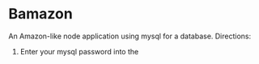 # Bamazon
An Amazon-like node application using mysql for a database.
Directions:
1.  Enter your mysql password into the  
